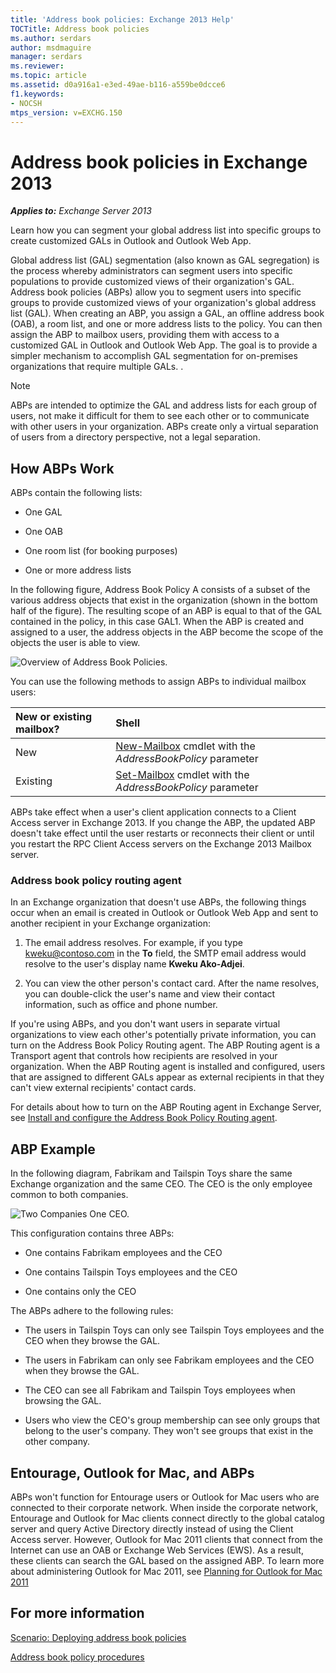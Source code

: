 ```yaml
---
title: 'Address book policies: Exchange 2013 Help'
TOCTitle: Address book policies
ms.author: serdars
author: msdmaguire
manager: serdars
ms.reviewer:
ms.topic: article
ms.assetid: d0a916a1-e3ed-49ae-b116-a559be0dcce6
f1.keywords:
- NOCSH
mtps_version: v=EXCHG.150
---
```


# Address book policies in Exchange 2013

_**Applies to:** Exchange Server 2013_

Learn how you can segment your global address list into specific groups to create customized GALs in Outlook and Outlook Web App.

Global address list (GAL) segmentation (also known as GAL segregation) is the process whereby administrators can segment users into specific populations to provide customized views of their organization's GAL. Address book policies (ABPs) allow you to segment users into specific groups to provide customized views of your organization's global address list (GAL). When creating an ABP, you assign a GAL, an offline address book (OAB), a room list, and one or more address lists to the policy. You can then assign the ABP to mailbox users, providing them with access to a customized GAL in Outlook and Outlook Web App. The goal is to provide a simpler mechanism to accomplish GAL segmentation for on-premises organizations that require multiple GALs. .

> [!NOTE]
> ABPs are intended to optimize the GAL and address lists for each group of users, not make it difficult for them to see each other or to communicate with other users in your organization. ABPs create only a virtual separation of users from a directory perspective, not a legal separation.

## How ABPs Work

ABPs contain the following lists:

- One GAL

- One OAB

- One room list (for booking purposes)

- One or more address lists

In the following figure, Address Book Policy A consists of a subset of the various address objects that exist in the organization (shown in the bottom half of the figure). The resulting scope of an ABP is equal to that of the GAL contained in the policy, in this case GAL1. When the ABP is created and assigned to a user, the address objects in the ABP become the scope of the objects the user is able to view.

![Overview of Address Book Policies.](images/ITPro_Mailbox_ABPOverall.gif)

 You can use the following methods to assign ABPs to individual mailbox users:

|**New or existing mailbox?**|**Shell**|
|:-----|:-----|
|New|[New-Mailbox](/powershell/module/exchange/new-mailbox) cmdlet with the _AddressBookPolicy_ parameter|
|Existing|[Set-Mailbox](/powershell/module/exchange/set-mailbox) cmdlet with the _AddressBookPolicy_ parameter|

ABPs take effect when a user's client application connects to a Client Access server in Exchange 2013. If you change the ABP, the updated ABP doesn't take effect until the user restarts or reconnects their client or until you restart the RPC Client Access servers on the Exchange 2013 Mailbox server.

### Address book policy routing agent

In an Exchange organization that doesn't use ABPs, the following things occur when an email is created in Outlook or Outlook Web App and sent to another recipient in your Exchange organization:

1. The email address resolves. For example, if you type kweku@contoso.com in the **To** field, the SMTP email address would resolve to the user's display name **Kweku Ako-Adjei**.

2. You can view the other person's contact card. After the name resolves, you can double-click the user's name and view their contact information, such as office and phone number.

If you're using ABPs, and you don't want users in separate virtual organizations to view each other's potentially private information, you can turn on the Address Book Policy Routing agent. The ABP Routing agent is a Transport agent that controls how recipients are resolved in your organization. When the ABP Routing agent is installed and configured, users that are assigned to different GALs appear as external recipients in that they can't view external recipients' contact cards.

For details about how to turn on the ABP Routing agent in Exchange Server, see [Install and configure the Address Book Policy Routing agent](install-and-configure-the-address-book-policy-routing-agent-exchange-2013-help.md).

## ABP Example

In the following diagram, Fabrikam and Tailspin Toys share the same Exchange organization and the same CEO. The CEO is the only employee common to both companies.

![Two Companies One CEO.](images/ITPro_.gif)

This configuration contains three ABPs:

- One contains Fabrikam employees and the CEO

- One contains Tailspin Toys employees and the CEO

- One contains only the CEO

The ABPs adhere to the following rules:

- The users in Tailspin Toys can only see Tailspin Toys employees and the CEO when they browse the GAL.

- The users in Fabrikam can only see Fabrikam employees and the CEO when they browse the GAL.

- The CEO can see all Fabrikam and Tailspin Toys employees when browsing the GAL.

- Users who view the CEO's group membership can see only groups that belong to the user's company. They won't see groups that exist in the other company.

## Entourage, Outlook for Mac, and ABPs

ABPs won't function for Entourage users or Outlook for Mac users who are connected to their corporate network. When inside the corporate network, Entourage and Outlook for Mac clients connect directly to the global catalog server and query Active Directory directly instead of using the Client Access server. However, Outlook for Mac 2011 clients that connect from the Internet can use an OAB or Exchange Web Services (EWS). As a result, these clients can search the GAL based on the assigned ABP. To learn more about administering Outlook for Mac 2011, see [Planning for Outlook for Mac 2011](/previous-versions/office/office-for-mac-2011/jj984221(v=office.14))

## For more information

[Scenario: Deploying address book policies](scenario-deploying-address-book-policies-exchange-2013-help.md)

[Address book policy procedures](address-book-policy-procedures-exchange-2013-help.md)